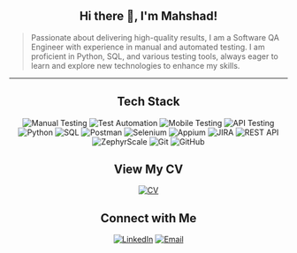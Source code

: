 
<div align="center">

## Hi there 👋, I'm Mahshad!

</div>

> Passionate about delivering high-quality results, I am a Software QA Engineer with experience in manual and automated testing. I am proficient in Python, SQL, and various testing tools, always eager to learn and explore new technologies to enhance my skills.



---

<div align="center">

## Tech Stack

![Manual Testing](https://img.shields.io/badge/Manual_Testing-555555?style=flat-square&logoColor=white)
![Test Automation](https://img.shields.io/badge/Test_Automation-555555?style=flat-square&logoColor=white)
![Mobile Testing](https://img.shields.io/badge/Mobile_Testing-555555?style=flat-square&logoColor=white)
![API Testing](https://img.shields.io/badge/API_Testing-555555?style=flat-square&logoColor=white)
![Python](https://img.shields.io/badge/Python-555555?style=flat-square&logo=python&logoColor=white)
![SQL](https://img.shields.io/badge/SQL-555555?style=flat-square&logo=sql&logoColor=white)
![Postman](https://img.shields.io/badge/Postman-555555?style=flat-square&logo=postman&logoColor=white)
![Selenium](https://img.shields.io/badge/Selenium-555555?style=flat-square&logo=selenium&logoColor=white)
![Appium](https://img.shields.io/badge/Appium-555555?style=flat-square&logo=appium&logoColor=white)
![JIRA](https://img.shields.io/badge/JIRA-555555?style=flat-square&logo=jira&logoColor=white)
![REST API](https://img.shields.io/badge/REST_API-555555?style=flat-square&logoColor=white)
![ZephyrScale](https://img.shields.io/badge/ZephyrScale-555555?style=flat-square&logoColor=white)
![Git](https://img.shields.io/badge/Git-555555?style=flat-square&logo=git&logoColor=white)
![GitHub](https://img.shields.io/badge/GitHub-555555?style=flat-square&logo=github&logoColor=white)
  
  

</div>

<div align="center">

## View My CV

<a href="https://github.com/mdezhsetan/cv">
  <img src="https://img.shields.io/static/v1?logo=bookstack&message=CV&label=&color=F3CB65&logoColor=333&style=flat-square" alt="CV">
</a>

</div>




<div align="center">

  
  
## Connect with Me

<a href="https://www.linkedin.com/in/mahshad-dezhsetan"><img src="https://img.shields.io/badge/LinkedIn-0A66C2?style=flat-square&logo=linkedin&logoColor=white" alt="LinkedIn" /></a>
<a href="mailto:mahshad.dezhsetan@gmail.com"><img src="https://img.shields.io/badge/Email-D14836?style=flat-square&logo=gmail&logoColor=white" alt="Email" /></a>


